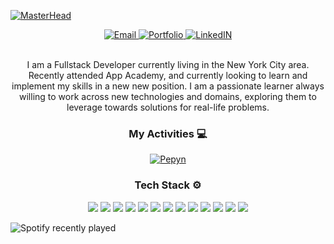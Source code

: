 [![MasterHead](https://i.imgur.com/mpZr9PV.png)](https://github.com/Inkorrect-Code)



  <div align="center">
  <a href="mailto:ntongprofessional@gmail.com" target="_blank">
    <img src="https://img.shields.io/badge/Gmail-D14836?style=for-the-badge&logo=gmail&logoColor=white" alt="Email"/>
  </a>
  <a href="https://Inkorrect-Code.github.io/Portfolio/" target="_blank">
    <img src="https://img.shields.io/badge/Portfolio-%23000000.svg?style=for-the-badge&logo=firefox&logoColor=#FF7139" alt="Portfolio"/>
  </a>
  <a href="https://www.linkedin.com/in/ntongprofessional/" target="_blank">
    <img src="https://img.shields.io/badge/LinkedIn-0077B5?style=for-the-badge&logo=linkedin&logoColor=white" alt="LinkedIN"/>
  </a>
  </div>

<br>



<p align="center">I am a Fullstack Developer currently living in the New York City area. Recently attended App Academy, and currently looking to learn and implement my skills in a new new position. I am a passionate learner always willing to work across new technologies and domains, exploring them to leverage towards solutions for real-life problems.</p>



<h3 align="center">My Activities 💻</h3>
 <div align="center">
<a href="https://github.com/Inkorrect-Code">
  <img  alt="Pepyn" src="https://github-readme-stats.vercel.app/api/top-langs/?username=Inkorrect-Code&theme=midnight-blue&layout=compact&bg_color=0D1117&hide_border=true&count_private=true" />
</a>
</div>



<h3 align="center">Tech Stack ⚙️</h3>
<div align="center">
<img src="https://img.shields.io/badge/JavaScript-F7DF1E?style=for-the-badge&logo=javascript&logoColor=black"/> <img src="https://img.shields.io/badge/Ruby-CC342D?style=for-the-badge&logo=ruby&logoColor=white"/> <img src="https://img.shields.io/badge/HTML5-E34F26?style=for-the-badge&logo=html5&logoColor=white"/> <img src="https://img.shields.io/badge/CSS3-1572B6?style=for-the-badge&logo=css3&logoColor=white"/>  <img src="https://img.shields.io/badge/Ruby_on_Rails-CC0000?style=for-the-badge&logo=ruby-on-rails&logoColor=white"/> <img src="https://img.shields.io/badge/MongoDB-4EA94B?style=for-the-badge&logo=mongodb&logoColor=white"/> <img src="https://img.shields.io/badge/Express.js-404D59?style=for-the-badge"/> <img src="https://img.shields.io/badge/React-20232A?style=for-the-badge&logo=react&logoColor=61DAFB"/> <img src="https://img.shields.io/badge/Node.js-43853D?style=for-the-badge&logo=node.js&logoColor=white"/> <img src="https://img.shields.io/badge/Redux-593D88?style=for-the-badge&logo=redux&logoColor=white"/> <img src="https://img.shields.io/badge/PostgreSQL-316192?style=for-the-badge&logo=postgresql&logoColor=white"/>  <img src="https://img.shields.io/badge/Amazon_AWS-FF9900?style=for-the-badge&logo=amazonaws&logoColor=white"/> <img src="https://img.shields.io/badge/Markdown-000000?style=for-the-badge&logo=markdown&logoColor=white"/>
</div>



![Spotify recently played](https://spotify-recently-played-readme.vercel.app/api?user=9yzebej8g4v3cxjp1naqxeouh&unique={true|1|on|yes})

<!--
**Inkorrect-Code/Inkorrect-Code** is a ✨ _special_ ✨ repository because its `README.md` (this file) appears on your GitHub profile.

Here are some ideas to get you started:

- 🔭 I’m currently working on ...
- 🌱 I’m currently learning ...
- 👯 I’m looking to collaborate on ...
- 🤔 I’m looking for help with ...
- 💬 Ask me about ...
- 📫 How to reach me: ...
- 😄 Pronouns: ...
- ⚡ Fun fact: ...
-->
